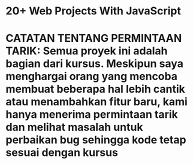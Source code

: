 # 20+ Web Projects With  JavaScript

# CATATAN TENTANG PERMINTAAN TARIK: Semua proyek ini adalah bagian dari kursus. Meskipun saya menghargai orang yang mencoba membuat beberapa hal lebih cantik atau menambahkan fitur baru, kami hanya menerima permintaan tarik dan melihat masalah untuk perbaikan bug sehingga kode tetap sesuai dengan kursus
